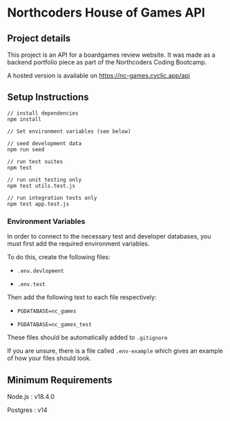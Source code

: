 # Northcoders House of Games API

## Project details

This project is an API for a boardgames review website. It was made as a backend portfolio piece as part of the Northcoders Coding Bootcamp.

A hosted version is available on https://nc-games.cyclic.app/api

## Setup Instructions

    // install dependencies
    npm install

    // Set environment variables (see below)

    // seed development data
    npm run seed

    // run test suites
    npm test

    // run unit testing only
    npm test utils.test.js

    // run integration tests only
    npm test app.test.js

### Environment Variables

In order to connect to the necessary test and developer databases, you must first add the required environment variables.

To do this, create the following files:

- `.env.devlopment`

- `.env.test`

Then add the following text to each file respectively:

- `PGDATABASE=nc_games`

- `PGDATABASE=nc_games_test`

These files should be automatically added to `.gitignore`

If you are unsure, there is a file called `.env-example` which gives an example of how your files should look.

## Minimum Requirements

Node.js : v18.4.0

Postgres : v14
